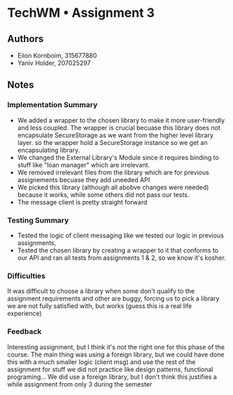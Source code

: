 # TechWM • Assignment 3

## Authors
* Eilon Kornboim, 315677880
* Yaniv Holder, 207025297

## Notes


### Implementation Summary
- We added a wrapper to the chosen library to make it more user-friendly and less coupled. The wrapper is crucial becuase this library does not encapsulate SecureStorage as we want from the higher level library layer. so the wrapper hold a SecureStorage instance so we get an encapsulating library.
- We changed the External Library's Module since it requires binding to stuff like "loan manager" which are irrelevant.
- We removed irrelevant files from the library which are for previous assignements becuase they add uneeded API
- We picked this library (although all abobve changes were needed) because it works, while some others did not pass our tests.
- The message client is pretty straight forward

### Testing Summary
- Tested the logic of client messaging like we tested our logic in previous assignments, 
- Tested the chosen library by creating a wrapper to it that conforms to our API and ran all tests from assignments 1 & 2, so we know it's kosher.

### Difficulties
It was difficult to choose a library when some don't qualify to the assignment requirements and other are buggy, forcing us to pick a library we are not fully satisfied with, but works (guess this is a real life experience)

### Feedback
Interesting assignment, but I think it's not the right one for this phase of the course.
The main thing was using a foreign library, but we could have done this with a much smaller logic (client msg) and use the rest of the assignment for stuff we did not practice like design patterns, functional programing...
We did use a foreign library, but I don't think this justifies a while assignment from only 3 during the semester